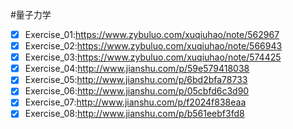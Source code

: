 #量子力学
- [x] Exercise_01:https://www.zybuluo.com/xuqiuhao/note/562967
- [x] Exercise_02:https://www.zybuluo.com/xuqiuhao/note/566943
- [x] Exercise_03:https://www.zybuluo.com/xuqiuhao/note/574425
- [x] Exercise_04:http://www.jianshu.com/p/59e579418038
- [x] Exercise_05:http://www.jianshu.com/p/6bd2bfa78733
- [x] Exercise_06:http://www.jianshu.com/p/05cbfd6c3d90
- [x] Exercise_07:http://www.jianshu.com/p/f2024f838eaa
- [x] Exercise_08:http://www.jianshu.com/p/b561eebf3fd8
